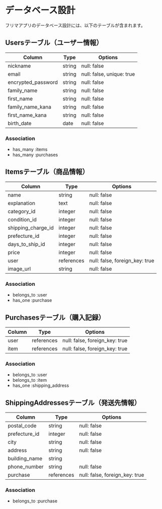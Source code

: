 # データベース設計

フリマアプリのデータベース設計には、以下のテーブルが含まれます。

## Usersテーブル（ユーザー情報）

| Column             | Type   | Options                   |
|--------------------|--------|---------------------------|
| nickname           | string | null: false               |
| email              | string | null: false, unique: true |
| encrypted_password | string | null: false               |
| family_name        | string | null: false               |
| first_name         | string | null: false               |
| family_name_kana   | string | null: false               |
| first_name_kana    | string | null: false               |
| birth_date         | date   | null: false               |

### Association
- has_many :items
- has_many :purchases

## Itemsテーブル（商品情報）

| Column              | Type       | Options                        |
|---------------------|------------|--------------------------------|
| name                | string     | null: false                    |
| explanation         | text       | null: false                    |
| category_id         | integer    | null: false                    |
| condition_id        | integer    | null: false                    |
| shipping_charge_id  | integer    | null: false                    |
| prefecture_id       | integer    | null: false                    |
| days_to_ship_id     | integer    | null: false                    |
| price               | integer    | null: false                    |
| user                | references | null: false, foreign_key: true |
| image_url           | string     | null: false                    |

### Association
- belongs_to :user
- has_one :purchase

## Purchasesテーブル（購入記録）

| Column | Type       | Options                        |
|--------|------------|--------------------------------|
| user   | references | null: false, foreign_key: true |
| item   | references | null: false, foreign_key: true |

### Association
- belongs_to :user
- belongs_to :item
- has_one :shipping_address

## ShippingAddressesテーブル（発送先情報）

| Column         | Type       | Options                        |
|----------------|------------|--------------------------------|
| postal_code    | string     | null: false                    |
| prefecture_id  | integer    | null: false                    |
| city           | string     | null: false                    |
| address        | string     | null: false                    |
| building_name  | string     |                                |
| phone_number   | string     | null: false                    |
| purchase       | references | null: false, foreign_key: true |

### Association
- belongs_to :purchase
